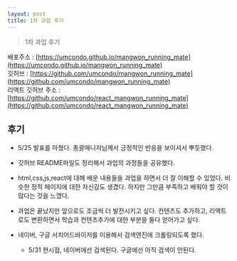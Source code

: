 ```yaml
---
layout: post
title: 1차 과업 후기
---
```


> 1차 과업 후기

배포주소 : [https://umcondo.github.io/mangwon_running_mate](https://umcondo.github.io/mangwon_running_mate)<br>
깃허브 : [https://github.com/umcondo/mangwon_running_mate](https://github.com/umcondo/mangwon_running_mate)<br>
리액트 깃허브 주소 : [https://github.com/umcondo/react_mangwon_running_mate](https://github.com/umcondo/react_mangwon_running_mate)

## 후기

- 5/25 발표를 마쳤다. 총괄매니저님께서 긍정적인 반응을 보이셔서 뿌듯했다.

- 깃허브 README파일도 정리해서 과업의 과정들을 공유했다.

- html,css,js,react에 대해 배운 내용들을 과업을 하면서 더 잘 이해할 수 있었다. 비슷한 정적 페이지에 대한 자신감도 생겼다. 하지만 그만큼 부족하고 배워야 할 것이 많다는 것을 느꼈다.

- 과업은 끝났지만 앞으로도 조금씩 더 발전시키고 싶다. 컨텐츠도 추가하고, 리액트로도 변환하면서 학습과 컨텐츠추가에 대한 부분을 둘다 얻어가고 싶다.

- 네이버, 구글 서치어드바이저를 이용해서 검색엔진에 크롤링되도록 했다.
  - 5/31 현시점, 네이버에선 검색된다. 구글에선 아직 검색이 안된다.
